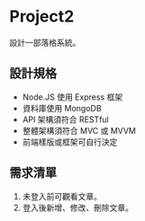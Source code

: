 Project2
==================
設計一部落格系統。

設計規格
----------------
* Node.JS 使用 Express 框架
* 資料庫使用 MongoDB
* API 架構須符合 RESTful
* 整體架構須符合 MVC 或 MVVM
* 前端樣版或框架可自行決定

需求清單
----------------
1. 未登入前可觀看文章。
2. 登入後新增、修改、刪除文章。
